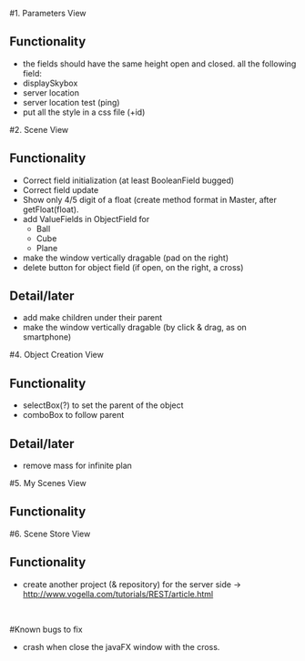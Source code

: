 #1. Parameters View
## Functionality
- the fields should have the same height open and closed.
all the following field: 
- displaySkybox
- server location
- server location test (ping)
- put all the style in a css file (+id)


#2. Scene View
## Functionality
- Correct field initialization (at least BooleanField bugged)
- Correct field update
- Show only 4/5 digit of a float (create method format in Master, after getFloat(float).
- add ValueFields in ObjectField for
  - Ball
  - Cube
  - Plane
- make the window vertically dragable (pad on the right)
- delete button for object field (if open, on the right, a cross)

## Detail/later
- add make children under their parent
- make the window vertically dragable (by click & drag, as on smartphone)

#4. Object Creation View
## Functionality
- selectBox(?) to set the parent of the object
- comboBox to follow parent

## Detail/later
- remove mass for infinite plan


#5. My Scenes View
## Functionality


#6. Scene Store View
## Functionality
- create another project (& repository) for the server side
	-> http://www.vogella.com/tutorials/REST/article.html


<br>

#Known bugs to fix
- crash when close the javaFX window with the cross.
